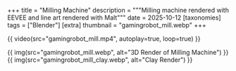+++
title = "Milling Machine"
description = """Milling machine rendered with EEVEE and line art rendered with Malt"""
date = 2025-10-12
[taxonomies]
tags = ["Blender"]
[extra]
thumbnail = "gamingrobot_mill.webp"
+++

{{ video(src="gamingrobot_mill.mp4", autoplay=true, loop=true) }}

{{ img(src="gamingrobot_mill.webp", alt="3D Render of Milling Machine") }}
{{ img(src="gamingrobot_mill_clay.webp", alt="Clay Render") }}
